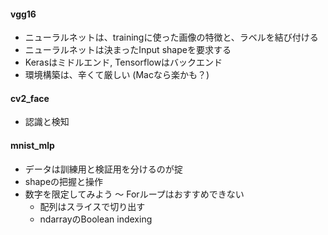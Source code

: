 #### vgg16
- ニューラルネットは、trainingに使った画像の特徴と、ラベルを結び付ける
- ニューラルネットは決まったInput shapeを要求する
- Kerasはミドルエンド, Tensorflowはバックエンド
- 環境構築は、辛くて厳しい (Macなら楽かも？)

#### cv2_face
- 認識と検知

#### mnist_mlp
- データは訓練用と検証用を分けるのが掟
- shapeの把握と操作
- 数字を限定してみよう ～ Forループはおすすめできない
  - 配列はスライスで切り出す
  - ndarrayのBoolean indexing　
